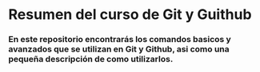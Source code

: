 # Resumen del curso de Git y Guithub

### En este repositorio encontrarás los comandos basicos y avanzados que se utilizan en Git y Github, asi como una pequeña descripción de como utilizarlos.
